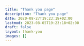 ```yaml
---
title: "Thank you page"
description: "Thank you page"
date: 2020-08-27T19:23:18+02:00
lastmod: 2023-08-05T19:23:18+02:00
draft: false
layout: thank-you
images: []
---
```

